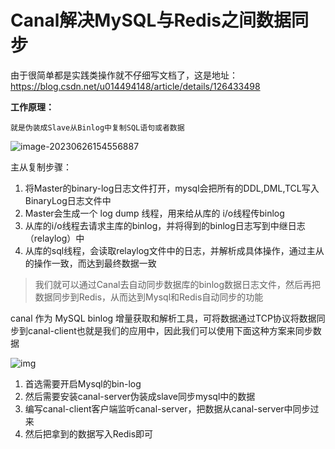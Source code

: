 # Canal解决MySQL与Redis之间数据同步

由于很简单都是实践类操作就不仔细写文档了，这是地址：https://blog.csdn.net/u014494148/article/details/126433498

**工作原理：**

`就是伪装成Slave从Binlog中复制SQL语句或者数据`

![image-20230626154556887](https://springcloud-hrm-miao.oss-cn-beijing.aliyuncs.com/markdown/202306261546973.png)

主从复制步骤：

1. 将Master的binary-log日志文件打开，mysql会把所有的DDL,DML,TCL写入BinaryLog日志文件中
2. Master会生成一个 log dump 线程，用来给从库的 i/o线程传binlog
3. 从库的i/o线程去请求主库的binlog，并将得到的binlog日志写到中继日志（relaylog）中
4. 从库的sql线程，会读取relaylog文件中的日志，并解析成具体操作，通过主从的操作一致，而达到最终数据一致
   

> 我们就可以通过Canal去自动同步数据库的binlog数据日志文件，然后再把数据同步到Redis，从而达到Mysql和Redis自动同步的功能

canal 作为 MySQL binlog 增量获取和解析工具，可将数据通过TCP协议将数据同步到canal-client也就是我们的应用中，因此我们可以使用下面这种方案来同步数据

![img](https://springcloud-hrm-miao.oss-cn-beijing.aliyuncs.com/markdown/202306261551293.png)

1. 首选需要开启Mysql的bin-log
2. 然后需要安装canal-server伪装成slave同步mysql中的数据
3. 编写canal-client客户端监听canal-server，把数据从canal-server中同步过来
4. 然后把拿到的数据写入Redis即可
   